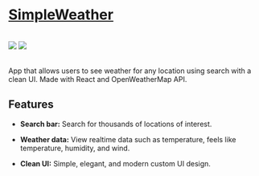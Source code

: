# [SimpleWeather](https://simpleweather-murex.vercel.app/)

<div>
    <br>
    <img src="https://img.shields.io/badge/React-%2320232a.svg?style=for-the-badge&logo=react&logoColor=%2361DAFB"/>
    <img src="https://img.shields.io/badge/OpenWeatherMap%20API-%23e76241.svg?style=for-the-badge&logoColor=white"/>
    <br><br>
</div>
  
App that allows users to see weather for any location using search with a clean UI. Made with React and OpenWeatherMap API. 

## Features

- **Search bar:** Search for thousands of locations of interest.
  
- **Weather data:** View realtime data such as temperature, feels like temperature, humidity, and wind.

- **Clean UI:** Simple, elegant, and modern custom UI design.
